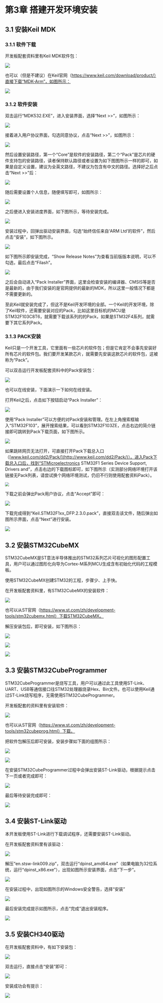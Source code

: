 # 第3章 搭建开发环境安装

## 3.1 安装Keil MDK

### 3.1.1 软件下载

开发板配套资料里有Keil MDK软件包：

![](http://photos.100ask.net/rtos-docs/freeRTOS/DShanMCU-F103/chapter-3/image1.png) 

也可以（但是不建议）在Keil官网（https://www.keil.com/download/product/）直接下载“MDK-Arm”，如图所示：

![](http://photos.100ask.net/rtos-docs/freeRTOS/DShanMCU-F103/chapter-3/image2.png)  

### 3.1.2 软件安装

双击运行“MDK532.EXE”，进入安装界面，选择“Next >>”，如图所示：

![](http://photos.100ask.net/rtos-docs/freeRTOS/DShanMCU-F103/chapter-3/image3.png)  

接着进入用户协议界面，勾选同意协议，点击“Next >>”，如图所示：

![](http://photos.100ask.net/rtos-docs/freeRTOS/DShanMCU-F103/chapter-3/image4.png)  

然后设置安装路径，第一个“Core”是软件的安装路径，第二个“Pack”是芯片的硬件支持包的安装路径，读者保持默认路径或者设置为如下图图所示一样的即可，如果是自定义设置，建议为全英文路径，不建议为包含有中文的路径。选择好之后点击“Next >>”后：

![](http://photos.100ask.net/rtos-docs/freeRTOS/DShanMCU-F103/chapter-3/image5.png)  

随后需要设置个人信息，随便填写即可，如图所示：

![](http://photos.100ask.net/rtos-docs/freeRTOS/DShanMCU-F103/chapter-3/image6.png)  

之后便进入安装进度界面，如下图所示，等待安装完成。

![](http://photos.100ask.net/rtos-docs/freeRTOS/DShanMCU-F103/chapter-3/image7.png)  

安装过程中，回弹出驱动安装界面，勾选“始终信任来自‘ARM Ltd’的软件”，然后点击“安装”，如下图所示。

![](http://photos.100ask.net/rtos-docs/freeRTOS/DShanMCU-F103/chapter-3/image8.png)  

如下图所示即安装完成，“Show Release Notes”为查看当前版版本说明，可以不勾选，最后点击“Filash”。

![](http://photos.100ask.net/rtos-docs/freeRTOS/DShanMCU-F103/chapter-3/image9.png)  

之后会自动进入“Pack Installer”界面，这里会检查安装的编译器、CMSIS等是否是最新的，由于我们安装的是官网提供的最新的MDK，所以这里一般情况下都是不需要更新的。

至此Keil就安装完成了，但这不是Keil开发环境的全部。一个Keil的开发环境，除了Keil软件，还需要安装对应的Pack，比如这里目标机的MCU是STM32F103C8T6，就需要下载该系列的的Pack，如果是STM32F4系列，就需要下其它系列Pack。

### 3.1.3 PACK安装

Keil只是一个开发工具，它里面有一些芯片的软件包；但是它肯定不会事先安装好所有芯片的软件包。我们要开发某款芯片，就需要先安装这款芯片的软件包，这被称为“Pack”。

可以双击运行开发板配套资料中的Pack安装包：

![](http://photos.100ask.net/rtos-docs/freeRTOS/DShanMCU-F103/chapter-3/image10.png)  

也可以在线安装，下面演示一下如何在线安装。

打开Keil之后，点击如下按钮启动“Pack Installer”：

![](http://photos.100ask.net/rtos-docs/freeRTOS/DShanMCU-F103/chapter-3/image11.png)  

使用“Pack Installer”可以方便的对Pack安装和管理。在左上角搜索框输入“STM32F103”，展开搜索结果，可以看到STM32F103ZE，点击右边的简介链接即可跳转到Pack下载页面，如下图所示。

![](http://photos.100ask.net/rtos-docs/freeRTOS/DShanMCU-F103/chapter-3/image12.png)  

如果跳转网页无法打开，可直接打开Pack下载总入口（[www.keil.com/dd2/Pack/](http://www.keil.com/dd2/Pack/)）。进入Pack下载总入口后，找到“STMicroelectronics STM32F1 Series Device Support, Drivers and”，点击右边的下载图标即可，如下图所示（实测部分网络环境打开该链接无Pack列表，请尝试换个网络环境测试，仍旧不行则使用配套资料Pack）。

<img src="http://photos.100ask.net/rtos-docs/freeRTOS/DShanMCU-F103/chapter-3/image13.png" style="zoom:80%;" />  

下载之前会弹出Pack用户协议，点击“Accept”即可：

![](http://photos.100ask.net/rtos-docs/freeRTOS/DShanMCU-F103/chapter-3/image14.png)  

下载完成得到“Keil.STM32F1xx_DFP.2.3.0.pack”，直接双击该文件，随后弹出如图所示界面，点击“Next”进行安装。

![](http://photos.100ask.net/rtos-docs/freeRTOS/DShanMCU-F103/chapter-3/image15.png)  

## 3.2 安装STM32CubeMX

STM32CubeMX是ST意法半导体推出的STM32系列芯片可视化的图形配置工具，用户可以通过图形化向导为Cortex-M系列MCU生成含有初始化代码的工程模板。

使用STM32CubeMX创建STM32的工程，步骤少、上手快。

在开发板配套资料里，有STM32CubeMX的安装软件：

![](http://photos.100ask.net/rtos-docs/freeRTOS/DShanMCU-F103/chapter-3/image16.png)  

也可以从ST官网（https://www.st.com/zh/development-tools/stm32cubemx.html）下载STM32CubeMX。

解压安装包后，即可安装，如下图所示：

![](http://photos.100ask.net/rtos-docs/freeRTOS/DShanMCU-F103/chapter-3/image17.png)   

![](http://photos.100ask.net/rtos-docs/freeRTOS/DShanMCU-F103/chapter-3/image18.png)  

![](http://photos.100ask.net/rtos-docs/freeRTOS/DShanMCU-F103/chapter-3/image19.png)  

## 3.3 安装STM32CubeProgrammer

STM32CubeProgrammer是烧写工具，用户可以通过此工具使用ST-Link、UART、USB等通信接口往STM32处理器烧录Hex、Bin文件。也可以使用Keil通过ST-Link烧写程序，无需使用STM32CubeProgrammer。

开发板配套的资料里有安装软件：

![](http://photos.100ask.net/rtos-docs/freeRTOS/DShanMCU-F103/chapter-3/image20.png)  

也可以从ST官网（https://www.st.com/zh/development-tools/stm32cubeprog.html）下载。

把软件包解压后即可安装，安装步骤如下面的组图所示：

![](http://photos.100ask.net/rtos-docs/freeRTOS/DShanMCU-F103/chapter-3/image21.png)  

![](http://photos.100ask.net/rtos-docs/freeRTOS/DShanMCU-F103/chapter-3/image22.png)  

在安装STM32CubeProgrammer过程中会弹出安装ST-Link驱动，根据提示点击下一页或者完成即可：

![](http://photos.100ask.net/rtos-docs/freeRTOS/DShanMCU-F103/chapter-3/image23.png)  

最后等待安装完成即可：

![](http://photos.100ask.net/rtos-docs/freeRTOS/DShanMCU-F103/chapter-3/image24.png)  

## 3.4 安装ST-Link驱动

本开发板使用ST-Link进行下载调试程序，还需要安装ST-Link驱动。

在开发板配套资料里有该驱动：

![](http://photos.100ask.net/rtos-docs/freeRTOS/DShanMCU-F103/chapter-3/image25.png)  

解压“en.stsw-link009.zip”，双击运行“dpinst_amd64.exe”（如果电脑为32位系统，运行“dpinst_x86.exe”），出现如图所示安装界面，点击“下一步”。

![](http://photos.100ask.net/rtos-docs/freeRTOS/DShanMCU-F103/chapter-3/image26.png)  

在安装过程中，出现如图所示的Windows安全警告，选择“安装”

![](http://photos.100ask.net/rtos-docs/freeRTOS/DShanMCU-F103/chapter-3/image27.png)  

最后安装完成提示如图所示，点击“完成”退出安装程序。

![](http://photos.100ask.net/rtos-docs/freeRTOS/DShanMCU-F103/chapter-3/image28.png)  

## 3.5 安装CH340驱动

在开发板配套资料中，有如下安装包：

![](http://photos.100ask.net/rtos-docs/freeRTOS/DShanMCU-F103/chapter-3/image29.png)  

双击运行，直接点击“安装”即可：

![](http://photos.100ask.net/rtos-docs/freeRTOS/DShanMCU-F103/chapter-3/image30.png)  

安装成功会有提示：

![](http://photos.100ask.net/rtos-docs/freeRTOS/DShanMCU-F103/chapter-3/image31.png)  